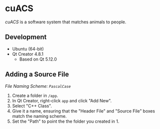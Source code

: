 # cuACS
_cuACS_ is a software system that matches animals to people.

## Development
* Ubuntu (64-bit)
* Qt Creator 4.8.1
  * Based on Qt 5.12.0
  
## Adding a Source File
_File Naming Scheme: `PascalCase`_
1. Create a folder in `/app`.
2. In Qt Creator, right-click `app` and click "Add New".
3. Select "C++ Class".
4. Give it a name, ensuring that the "Header File" and "Source File" boxes match the naming scheme.
5. Set the "Path" to point the the folder you created in 1.
